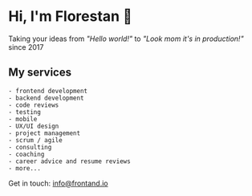 # Hi, I'm Florestan 👋

Taking your ideas from _"Hello world!"_ to _"Look mom it's in production!"_ since 2017

## My services

    - frontend development
    - backend development
    - code reviews
    - testing
    - mobile
    - UX/UI design
    - project management
    - scrum / agile
    - consulting
    - coaching
    - career advice and resume reviews
    - more...

Get in touch: info@frontand.io

<!--
**florestankorp/florestankorp** is a ✨ _special_ ✨ repository because its `README.md` (this file) appears on your GitHub profile.

Here are some ideas to get you started:

- 🔭 I’m currently working on ...
- 🌱 I’m currently learning ...
- 👯 I’m looking to collaborate on ...
- 🤔 I’m looking for help with ...
- 💬 Ask me about ...
- 📫 How to reach me: ...
- 😄 Pronouns: ...
- ⚡ Fun fact: ...
-->
